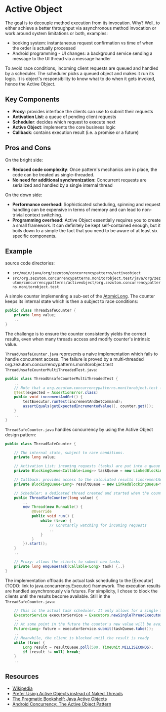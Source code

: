 # Active Object

The goal is to decouple method execution from its invocation. Why? Well, to either achieve
a better throughput via asynchronous method invocation or work around system limitations or both, examples:
- booking system: instantaneous request confirmation vs time of when the order is actually processed
- Android programming - UI changes: a background service sending a message to the UI thread via a message handler

To avoid race conditions, incoming client requests are queued and handled by a scheduler.
The scheduler picks a queued object and makes it run its logic. It is object's responsibility
to know what to do when it gets invoked, hence the Active Object.

## Key Components
- __Proxy__: provides interface the clients can use to submit their requests
- __Activation List__: a queue of pending client requests
- __Scheduler__: decides which request to execute next
- __Active Object__: implements the core business logic
- __Callback__: contains execution result (i.e. a promise or a future)

## Pros and Cons
On the bright side:
- __Reduced code complexity__: Once pattern's mechanics are in place, the code can be treated as single-threaded.
- __No need for additional synchronization__: Concurrent requests are serialized and handled by a single internal thread

On the down side:
- __Performance overhead__: Sophisticated scheduling, spinning and request handling can be expensive in terms of memory and can lead to non-trivial context switching.
- __Programming overhead__: Active Object essentially requires you to create a small framework. It can definitely be kept self-contained enough, but it boils down to a simple the fact that you need to be aware of at least six specific components.

## Example
source code directories:
- `src/main/java/org/zezutom/concurrencypatterns/activeobject`
- `src/org.zezutom.concurrencypatterns.monitorobject.test/java/org/zezutom/concurrencypatterns/activeobject/org.zezutom.concurrencypatterns.monitorobject.test`

A simple counter implementing a sub-set of the [AtomicLong](http://docs.oracle.com/javase/7/docs/api/java/util/concurrent/atomic/AtomicLong.html).
The counter keeps its internal state which is then a subject to race conditions:
```java
public class ThreadSafeCounter {
    private long value;
    ..
}
```
The challenge is to ensure the counter consistently yields the correct results, even when many
threads access and modify counter's intrinsic value.

`ThreadUnsafeCounter.java` represents a naive implementation which fails to handle concurrent access.
The failure is proved by a multi-threaded org.zezutom.concurrencypatterns.monitorobject.test `ThreadUnsafeCounterMultiThreadedTest.java`:

```java
public class ThreadUnsafeCounterMultiThreadedTest {
    ..
    // Note that a org.zezutom.concurrencypatterns.monitorobject.test failure is expected
    @Test(expected = AssertionError.class)
    public void incrementAndGet() {
        testExecutor.runTest(incrementAndGetCommand);
        assertEquals(getExpectedIncrementedValue(), counter.get());
    }
    ..
}
```

`ThreadSafeCounter.java` handles concurrency by using the Active Object design pattern:

```java
public class ThreadSafeCounter {

    // The internal state, subject to race conditions.
    private long value;

    // Activation List: incoming requests (tasks) are put into a queue
    private BlockingQueue<Callable<Long>> taskQueue = new LinkedBlockingQueue<>();

    // Callback: provides access to the calculated results (incrementAndGet, etc.)
    private BlockingQueue<Long> resultQueue = new LinkedBlockingQueue<>();

    // Scheduler: a dedicated thread created and started when the counter gets instantiated
    public ThreadSafeCounter(long value) {
        ..
        new Thread(new Runnable() {
            @Override
            public void run() {
                while (true) {
                    // Constantly watching for incoming requests
                    ..
                }
            }
        }).start();
    }
    ..

    // Proxy: allows the clients to submit new tasks
    private long enqueueTask(Callable<Long> task) {..}
}
```

The implementation offloads the actual task scheduling to the [Executor](TODO: link to java.concurrency.Executor) framework.
The execution results are handled asynchronously via futures. For simplicity, I chose to block
the clients until the results become available. Still in the `ThreadSafeCounter.java`:

```java
    // This is the actual task scheduler. It only allows for a single task at a time.
    ExecutorService executorService = Executors.newSingleThreadExecutor();
    ..
    // At some point in the future the counter's new value will be available
    Future<Long> future = executorService.submit(taskQueue.take());
    ..
    // Meanwhile, the client is blocked until the result is ready
    while (true) {
        Long result = resultQueue.poll(500, TimeUnit.MILLISECONDS);
        if (result != null) break;
    }
    ..
```

## Resources
- [Wikipedia](http://en.wikipedia.org/wiki/Active_object)
- [Prefer Using Active Objects instead of Naked Threads](http://www.drdobbs.com/parallel/prefer-using-active-objects-instead-of-n/225700095)
- [The Pragmatic Bookshelf: Java Active Objects](http://pragprog.com/magazines/2013-05/java-active-objects)
- [Android Concurrency: The Active Object Pattern](http://www.dre.vanderbilt.edu/~schmidt/cs282/PDFs/6-Concurrency-and-Synchronization-part9.pdf)









